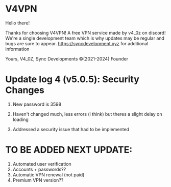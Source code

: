 # V4VPN

Hello there!

Thanks for choosing V4VPN! A free VPN service made by v4_0z on discord!
We're a single development team which is why updates may be regular and bugs are sure to appear.
https://syncdevelopment.xyz for additional information

Yours,
V4_0Z,
Sync Developments ©(2021-2024) Founder


# Update log 4 (v5.0.5): Security Changes

1. New password is 3598

2. Haven't changed much, less errors (i think) but theres a slight delay on loading

3. Addressed a security issue that had to be implemented


# TO BE ADDED NEXT UPDATE:

1. Automated user verification
2. Accounts + passwords??
3. Automatic VPN renewal (not paid)
4. Premium VPN version??
